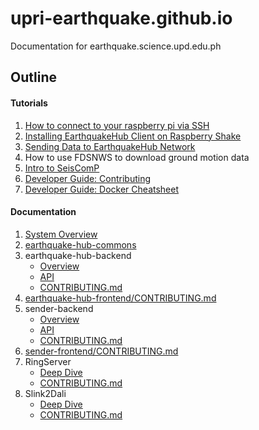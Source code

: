 # upri-earthquake.github.io
Documentation for earthquake.science.upd.edu.ph

## Outline
#### Tutorials
1. [How to connect to your raspberry pi via SSH](https://upri-earthquake.github.io/connect-to-rshake)
2. [Installing EarthquakeHub Client on Raspberry Shake](https://upri-earthquake.github.io/installing-rshake-client)
3. [Sending Data to EarthquakeHub Network](https://upri-earthquake.github.io/sending-data-to-ehub-network)
4. How to use FDSNWS to download ground motion data
5. [Intro to SeisComP](https://upri-earthquake.github.io/intro-to-seiscomp)
6. [Developer Guide: Contributing](https://upri-earthquake.github.io/dev-guide-contributing)
7. [Developer Guide: Docker Cheatsheet](https://upri-earthquake.github.io/docker-cheatsheet)

#### Documentation
1. [System Overview](https://upri-earthquake.github.io/system-overview)
2. [earthquake-hub-commons](https://upri-earthquake.github.io/ehub-commons)
3. earthquake-hub-backend
   - [Overview](https://upri-earthquake.github.io/ehub-backend/overview)
   - [API](https://upri-earthquake.github.io/ehub-backend/api-docs)
   - [CONTRIBUTING.md](https://github.com/UPRI-earthquake/earthquake-hub-backend/blob/refactorAndLog/CONTRIBUTING.md)
4. [earthquake-hub-frontend/CONTRIBUTING.md](https://github.com/UPRI-earthquake/earthquake-hub-frontend/blob/refactorAndLog/CONTRIBUTING.md)
5. sender-backend
   - [Overview](https://upri-earthquake.github.io/sender-backend/overview)
   - [API](https://upri-earthquake.github.io/sender-backend/api-docs)
   - [CONTRIBUTING.md](https://github.com/UPRI-earthquake/sender-backend/blob/codeRefactor/CONTRIBUTING.md)
6. [sender-frontend/CONTRIBUTING.md](https://github.com/UPRI-earthquake/sender-frontend/blob/codeRefactor/CONTRIBUTING.md)
7. RingServer
   - [Deep Dive](https://upri-earthquake.github.io/ringserver)
   - [CONTRIBUTING.md](https://github.com/UPRI-earthquake/receiver-ringserver/blob/dev/CONTRIBUTING.md)
8. Slink2Dali
   - [Deep Dive](https://upri-earthquake.github.io/slink2dali)
   - [CONTRIBUTING.md](https://github.com/UPRI-earthquake/sender-slink2dali/blob/dev/CONTRIBUTING.md)
